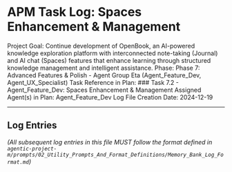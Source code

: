 # APM Task Log: Spaces Enhancement & Management

Project Goal: Continue development of OpenBook, an AI-powered knowledge exploration platform with interconnected note-taking (Journal) and AI chat (Spaces) features that enhance learning through structured knowledge management and intelligent assistance.
Phase: Phase 7: Advanced Features & Polish - Agent Group Eta (Agent_Feature_Dev, Agent_UX_Specialist)
Task Reference in Plan: ### Task 7.2 - Agent_Feature_Dev: Spaces Enhancement & Management
Assigned Agent(s) in Plan: Agent_Feature_Dev
Log File Creation Date: 2024-12-19

---

## Log Entries

_(All subsequent log entries in this file MUST follow the format defined in `agentic-project-m/prompts/02_Utility_Prompts_And_Format_Definitions/Memory_Bank_Log_Format.md`)_
